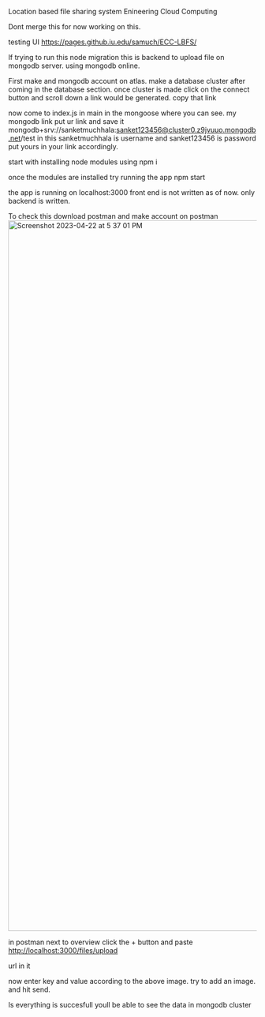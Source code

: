 Location based file sharing system Enineering Cloud Computing

Dont merge this for now working on this.

testing UI
https://pages.github.iu.edu/samuch/ECC-LBFS/


If trying to run this node migration this is backend to upload file on mongodb server.
using mongodb online. 


First make and mongodb account on atlas. make a database cluster after coming in the database section. 
once cluster is made click on the connect button and scroll down a link would be generated. copy that link 

now come to index.js in main 
in the mongoose where you can see. my mongodb link put ur link and save it 
mongodb+srv://sanketmuchhala:sanket123456@cluster0.z9jvuuo.mongodb.net/test in this sanketmuchhala is username and sanket123456 is password put yours in your link accordingly.


start with installing node modules using 
npm i 

once the modules are installed try running the app 
npm start 

the app is running on localhost:3000 
front end is not written as of now. only backend is written. 

To check this download postman and make account on postman 
<img width="1440" alt="Screenshot 2023-04-22 at 5 37 01 PM" src="https://media.github.iu.edu/user/21696/files/95e2e611-9117-4ea9-adc6-b8bb1b8adf8d">

in postman next to overview click the + button and paste 
[http://localhost:3000/files/upload](http://localhost:3000/files/upload)

url in it 

now enter key and value according to the above image. try to add an image. and hit send. 

Is everything is succesfull youll be able to see the data in mongodb cluster
